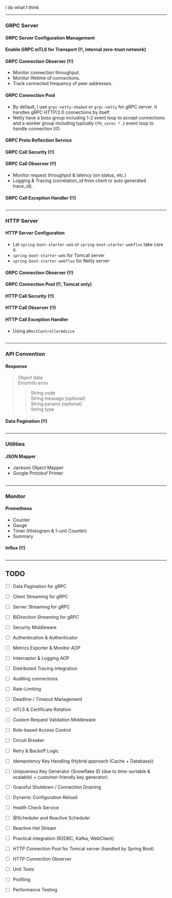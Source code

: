 I do what I think

---

### GRPC Server

#### GRPC Server Configuration Management

#### Enable GRPC mTLS for Transport (!!, internal zero-trust network)

#### GRPC Connection Observer (!!)

- Monitor connection throughput.
- Monitor lifetime of connections.
- Track connected frequency of peer addresses.

#### GRPC Connection Pool

- By default, I use `grpc-netty-shaded` or `grpc-netty` for gRPC server. It handles gRPC HTTP/2.0 connections by itself.
- Netty have a boss group including 1-2 event loop to accept connections and a worker group including
  typically `CPU_cores * 2` event loop to handle connection I/O.

#### GRPC Proto Reflection Service

#### GRPC Call Security (!!)

#### GRPC Call Observer (!!)

- Monitor request throughput & latency (on status, etc.)
- Logging & Tracing (correlation_id from client or auto generated trace_id).

#### GRPC Call Exception Handler (!!)

##                      

---

### HTTP Server

#### HTTP Server Configuration

- Let `spring-boot-starter-web` or `spring-boot-starter-webflux` take care it.
- `spring-boot-starter-web` for Tomcat server
- `spring-boot-starter-webflux` for Netty server

#### GRPC Connection Observer (!!)

#### GRPC Connection Pool (!!, Tomcat only)

#### HTTP Call Security (!!)

#### HTTP Call Observer (!!)

#### HTTP Call Exception Handler

- Using `@RestControllerAdvice`

##                      

---

### API Convention

#### Response

> Object data\
> ErrorInfo error
> > String code <enum ErrorE>\
> > String message [optional]\
> > String params [optional]\
> > String type <enum ErrorType>

#### Data Pagination (!!)

##                      

---

### Utilities

#### JSON Mapper

- Jackson Object Mapper
- Google Protobuf Printer

##                      

---

### Monitor

#### Prometheus

- Counter
- Gauge
- Timer (Histogram & 1-unit Counter)
- Summary

#### Influx (!!)

##                      

---

## TODO

- [ ] Data Pagination for gRPC
- [ ] Client Streaming for gRPC
- [ ] Server Streaming for gRPC
- [ ] BiDirection Streaming for gRPC
- [ ] Security Middleware
- [ ] Authentication & Authenticator
- [ ] Metrics Exporter & Monitor AOP
- [ ] Interceptor & Logging AOP
- [ ] Distributed Tracing Integration
- [ ] Auditing connections
- [ ] Rate-Limiting
- [ ] Deadline / Timeout Management
- [ ] mTLS & Certificate Rotation
- [ ] Custom Request Validation Middleware
- [ ] Role-based Access Control
- [ ] Circuit Breaker
- [ ] Retry & Backoff Logic
- [ ] Idempotency Key Handling (Hybrid approach (Cache + Database))
- [ ] Uniqueness Key Generator (Snowflake ID (due to time-sortable & scalable) + customer-friendly key generator)
- [ ] Graceful Shutdown / Connection Draining
- [ ] Dynamic Configuration Reload
- [ ] Health Check Service
- [ ] @Scheduler and Reactive Scheduler
- [ ] Reactive Hot Stream
- [ ] Practical integration (R2DBC, Kafka, WebClient)
- [ ] HTTP Connection Pool for Tomcat server (handled by Spring Boot)
- [ ] HTTP Connection Observer

- [ ] Unit Tests
- [ ] Profiling
- [ ] Performance Testing
